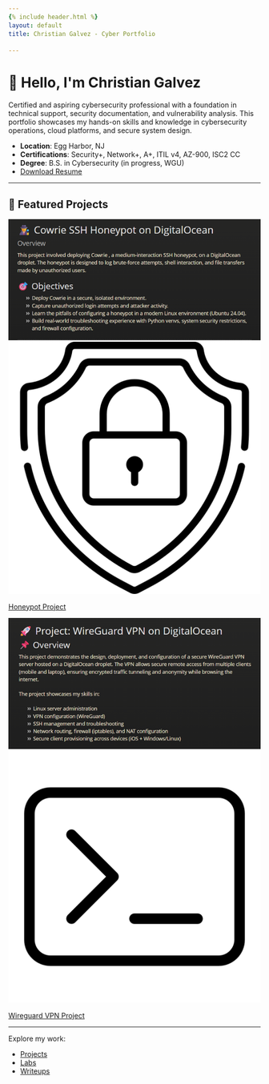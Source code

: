 ```yaml
---
{% include header.html %}
layout: default
title: Christian Galvez - Cyber Portfolio

---
```


# 👋 Hello, I'm Christian Galvez

Certified and aspiring cybersecurity professional with a foundation in technical support, security documentation, and vulnerability analysis. This portfolio showcases my hands-on skills and knowledge in cybersecurity operations, cloud platforms, and secure system design.

- **Location**: Egg Harbor, NJ
- **Certifications**: Security+, Network+, A+, ITIL v4, AZ-900, ISC2 CC
- **Degree**: B.S. in Cybersecurity (in progress, WGU)
- [Download Resume](assets/Resume.pdf)

---

## 🌟 Featured Projects  

<body>
  <div class="project-grid">
    <div class="project-card">
      <a href="writeups/honeypot-project.html">
        <div class="thumbnail-wrapper">
          <img src="assets/honeypot-thumbnail.png" alt="Honeypot Project" class="thumbnail">
          <img src="assets/shield.png" alt="Project Icon" class="icon">
        </div>
        <p>Honeypot Project</p>
      </a>
    </div>

   <div class="project-card">
      <a href="writeups/vpn-project.html">
        <div class="thumbnail-wrapper">
          <img src="assets/Wireguard-thumbnail.png" alt="Other Project" class="thumbnail">
          <img src="assets/terminal.png" alt="Project Icon" class="icon">
        </div>
        <p>Wireguard VPN Project</p>
      </a>
    </div>
  </div>
</body>
<head>
  <meta charset="UTF-8">
  <title>My Portfolio</title>
  <style>

  .project-grid {
  display: flex;
  gap: 20px;
  justify-content: center;
  align-items: stretch; /* ensures all cards have same height */
  margin-top: 20px;
}

.project-card {
  position: relative;
  width: 250px;
  text-align: center;
  display: flex;
  flex-direction: column; /* stack thumbnail + caption */
  justify-content: space-between; /* keeps spacing even */
}

.thumbnail-wrapper {
  position: relative;
  width: 100%;
  flex-grow: 1; /* allows thumbnails to fill same height */
}

.thumbnail {
  width: 100%;
  display: block;
  border-radius: 8px;
  height: 200px; /* force all thumbnails same height */
  object-fit: cover; /* maintains aspect ratio without stretching */
}

.icon {
  position: absolute;
  top: 50%;
  left: 50%;
  transform: translate(-50%, -50%);
  width: 60px;
  height: 60px;
  opacity: 0;
  transition: opacity 0.3s ease;
}

.thumbnail-wrapper:hover .icon {
  opacity: 1;
  cursor: pointer;
}

.project-card p {
  margin-top: 10px;
  font-weight: bold;
}

  </style>
</head>


---

Explore my work:
- [Projects](projects.md)
- [Labs](labs.md)
- [Writeups](writeups.md)
